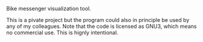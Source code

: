 Bike messenger visualization tool. 

This is a pivate project but the program could also in principle 
be used by any of my colleagues. Note that the code is licensed as
GNU3, which means no commercial use. This is hignly intentional.

